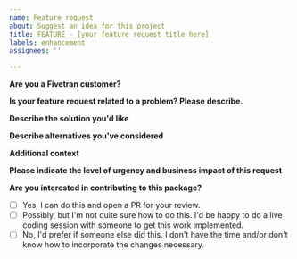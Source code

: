 ```yaml
---
name: Feature request
about: Suggest an idea for this project
title: FEATURE - [your feature request title here]
labels: enhancement
assignees: ''

---
```


**Are you a Fivetran customer?** 
<!--- Please tell us your name, title and company -->

**Is your feature request related to a problem? Please describe.**
<!--- A clear and concise description of what the problem is. Ex. I'm always frustrated when [...] --> 

**Describe the solution you'd like**
<!--- A clear and concise description of what you want to happen. --> 

**Describe alternatives you've considered**
<!--- A clear and concise description of any alternative solutions or features you've considered. --> 

**Additional context**
<!--- Add any other context or screenshots about the feature request here. -->

**Please indicate the level of urgency and business impact of this request** 
<!--- Is this impacting your reporting of a critical dashboard? What problem would implementing this feature request solve? Provide us context so that we can prioritize accordingly. -->

**Are you interested in contributing to this package?** 
<!--- Our packages are all open-source and we welcome contributions from the community! Are you interested in helping us implement this feature? -->
- [ ] Yes, I can do this and open a PR for your review.
- [ ] Possibly, but I'm not quite sure how to do this. I'd be happy to do a live coding session with someone to get this work implemented. 
- [ ] No, I'd prefer if someone else did this.  I don't have the time and/or don't know how to incorporate the changes necessary.
